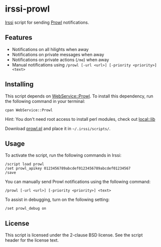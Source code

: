 # irssi-prowl

[Irssi](http://www.irssi.org/) script for sending
[Prowl](http://www.prowlapp.com/) notifications.

## Features

* Notifications on all hilights when away
* Notifications on private messages when away
* Notifications on private actions (``/me``) when away
* Manual notifications using ``/prowl [-url <url>] [-priority <priority>] <text>``

## Installing

This script depends on
[WebService::Prowl](http://search.cpan.org/dist/WebService-Prowl/). To
install this dependency, run the following command in your terminal:

    cpan WebService::Prowl

Hint: You don't need root access to install perl modules, check out
[local::lib](http://search.cpan.org/dist/local-lib/)

Download
[prowl.pl](https://raw.github.com/henrikbrixandersen/irssi-prowl/master/prowl.pl)
and place it in ``~/.irssi/scripts/``.

## Usage

To activate the script, run the following commands in Irssi:

    /script load prowl
    /set prowl_apikey 0123456789abcdef0123456789abcdef01234567
    /save

You can manually send Prowl notifications using the following command:

    /prowl [-url <url>] [-priority <priority>] <text>

To assist in debugging, turn on the following setting:

    /set prowl_debug on

## License

This script is licensed under the 2-clause BSD license. See the script
header for the license text.
